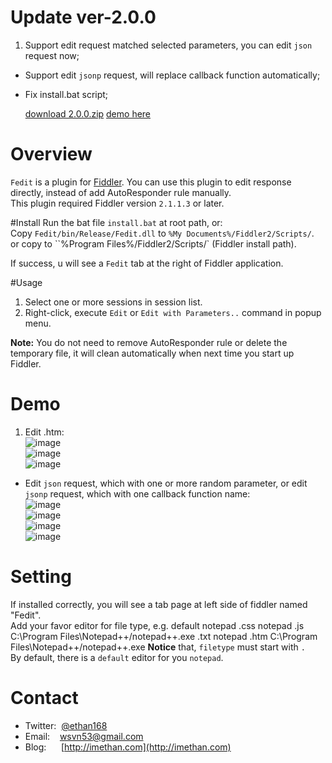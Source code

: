 # Update ver-2.0.0 
1. Support edit request matched selected parameters, you can edit `json` request now;
* Support edit `jsonp` request, will replace callback function automatically;
* Fix install.bat script;

  [download 2.0.0.zip](https://github.com/wsvn53/fedit/archive/2.0.0.zip)    [demo here](#demo)

# Overview
`Fedit` is a plugin for [Fiddler](http://www.fiddler2.com/). You can use this plugin to edit response directly, instead of add AutoResponder rule manually.  
This plugin required Fiddler version `2.1.1.3` or later.  

#Install
Run the bat file `install.bat` at root path, or:  
Copy `Fedit/bin/Release/Fedit.dll` to `%My Documents%/Fiddler2/Scripts/`.  
or copy to ``%Program Files%/Fiddler2/Scripts/` (Fiddler install path).

If success, u will see a `Fedit` tab at the right of Fiddler application.

#Usage
1. Select one or more sessions in session list.
2. Right-click, execute `Edit` or `Edit with Parameters..` command in popup menu.  

**Note:** You do not need to remove AutoResponder rule or delete the temporary file, it will clean automatically when next time you start up Fiddler.

# Demo
1. Edit .htm:    
  ![image](https://raw.github.com/wsvn53/fedit/master/images/demo.1.1.png)   
  ![image](https://raw.github.com/wsvn53/fedit/master/images/demo.1.2.png)    
  ![image](https://raw.github.com/wsvn53/fedit/master/images/demo.1.3.png)    

* Edit `json` request, which with one or more random parameter,  or edit `jsonp` request, which with one callback function name:    
  ![image](https://raw.github.com/wsvn53/fedit/master/images/demo.2.1.png)    
  ![image](https://raw.github.com/wsvn53/fedit/master/images/demo.2.2.png)    
  ![image](https://raw.github.com/wsvn53/fedit/master/images/demo.2.3.png)    
  ![image](https://raw.github.com/wsvn53/fedit/master/images/demo.2.4.png)

# Setting
If installed correctly, you will see a tab page at left side of fiddler named "Fedit".  
Add your favor editor for file type, e.g. 
    default notepad
    .css    notepad
    .js     C:\\Program Files\Notepad++/notepad++.exe
    .txt    notepad
    .htm    C:\\Program Files\Notepad++/notepad++.exe
**Notice** that, `filetype` must start with `.`  
By default, there is a `default` editor for you `notepad`.

# Contact
* Twitter:&nbsp; [@ethan168](https://twitter.com/ethan168)
* Email: &nbsp;&nbsp; [wsvn53@gmail.com](mailto:wsvn53@gmail.com)
* Blog: &nbsp;&nbsp;&nbsp;&nbsp; [http://imethan.com](http://imethan.com)
